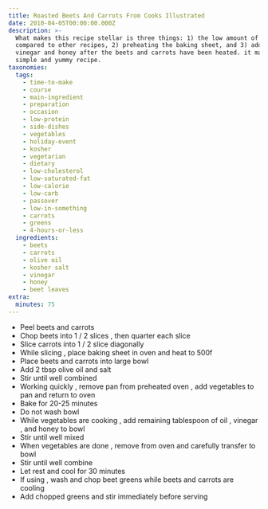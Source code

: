 ```yaml
---
title: Roasted Beets And Carrots From Cooks Illustrated
date: 2010-04-05T00:00:00.000Z
description: >-
  What makes this recipe stellar is three things: 1) the low amount of oil
  compared to other recipes, 2) preheating the baking sheet, and 3) adding the
  vinegar and honey after the beets and carrots have been heated. it makes for a
  simple and yummy recipe.
taxonomies:
  tags:
    - time-to-make
    - course
    - main-ingredient
    - preparation
    - occasion
    - low-protein
    - side-dishes
    - vegetables
    - holiday-event
    - kosher
    - vegetarian
    - dietary
    - low-cholesterol
    - low-saturated-fat
    - low-calorie
    - low-carb
    - passover
    - low-in-something
    - carrots
    - greens
    - 4-hours-or-less
  ingredients:
    - beets
    - carrots
    - olive oil
    - kosher salt
    - vinegar
    - honey
    - beet leaves
extra:
  minutes: 75
---
```

 - Peel beets and carrots
 - Chop beets into 1 / 2 slices , then quarter each slice
 - Slice carrots into 1 / 2 slice diagonally
 - While slicing , place baking sheet in oven and heat to 500f
 - Place beets and carrots into large bowl
 - Add 2 tbsp olive oil and salt
 - Stir until well combined
 - Working quickly , remove pan from preheated oven , add vegetables to pan and return to oven
 - Bake for 20-25 minutes
 - Do not wash bowl
 - While vegetables are cooking , add remaining tablespoon of oil , vinegar , and honey to bowl
 - Stir until well mixed
 - When vegetables are done , remove from oven and carefully transfer to bowl
 - Stir until well combine
 - Let rest and cool for 30 minutes
 - If using , wash and chop beet greens while beets and carrots are cooling
 - Add chopped greens and stir immediately before serving
